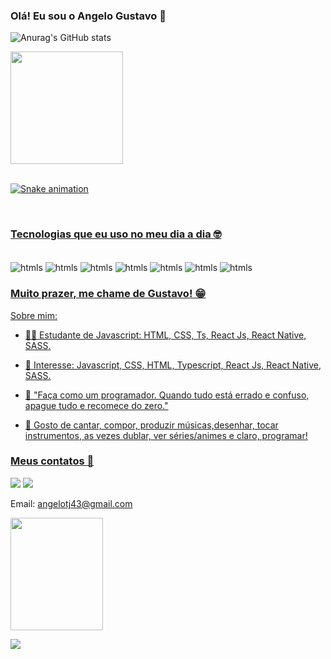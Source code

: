 ### Olá! Eu sou o Angelo Gustavo 🤙 


![Anurag's GitHub stats](https://github-readme-stats.vercel.app/api?username=SouAngelo&show_icons=true&theme=dracula)



<div>
  <a href="https://github.com/SouAngelo">

  <img height="180em" src="https://github-readme-stats.vercel.app/api/top-langs/?username=SouAngelo&layout=compact&langs_count=7&theme=dracula"/>
</div>
<br>

![Snake animation](https://github.com/SouAngelo/SouAngelo/blob/output/github-contribution-grid-snake.svg)
 
<br>

### Tecnologias que eu uso no meu dia a dia 🤓

<div style='display: inline-block'><br/>
<img align='center' alt='htmls' src='https://img.shields.io/badge/HTML5-E34F26?style=for-the-badge&logo=html5&logoColor=white'>
<img align='center' alt='htmls' src='https://img.shields.io/badge/CSS3-1572B6?style=for-the-badge&logo=css3&logoColor=white'>
<img align='center' alt='htmls' src='https://img.shields.io/badge/JavaScript-F7DF1E?style=for-the-badge&logo=javascript&logoColor=black'>
 <img align='center' alt='htmls' src='https://img.shields.io/badge/TypeScript-007ACC?style=for-the-badge&logo=typescript&logoColor=white'>
 <img align='center' alt='htmls' src='https://img.shields.io/badge/React-20232A?style=for-the-badge&logo=react&logoColor=61DAFB'>
   <img align='center' alt='htmls' src='https://img.shields.io/badge/React_Native-20232A?style=for-the-badge&logo=react&logoColor=61DAFB'>
  <img align='center' alt='htmls' src='https://img.shields.io/badge/Sass-CC6699?style=for-the-badge&logo=sass&logoColor=white'>
</div><br/>


### Muito prazer, me chame de Gustavo! 😁

Sobre mim:

- 👨‍🎓 
Estudante de Javascript: HTML, CSS, Ts, React Js, React Native, SASS.

- 🔰 Interesse: Javascript, CSS, HTML, Typescript, React Js, React Native, SASS. 

- 🤖 "Faça como um programador. Quando tudo está errado e confuso, apague tudo e recomece do zero."

- 🎵 Gosto de cantar, compor, produzir músicas,desenhar, tocar instrumentos, as vezes dublar, ver séries/animes e claro, programar! 

### Meus contatos 📱 <br/>
<a href="https://www.linkedin.com/in/souangelogustavo/"><img src="https://img.shields.io/badge/LinkedIn-0077B5?style=for-the-badge&logo=linkedin&logoColor=white"></a>
<a href='https://www.instagram.com/hirotoofc/'><img src='https://img.shields.io/badge/Instagram-E4405F?style=for-the-badge&logo=instagram&logoColor=white'></a>

Email: angelotj43@gmail.com

<img align="center" width="148" height="180" src="https://media1.tenor.com/images/68e8337fb4eb7e40645d832c64762a8b/tenor.gif?itemid=19443613">
</div>
 <br>

![](https://komarev.com/ghpvc/?username=your-github-SouAngelo)
 
</div>

